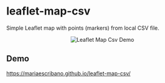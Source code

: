 # leaflet-map-csv
Simple Leaflet map with points (markers) from local CSV file.

<p align="center">
  <img src="./leaflet-map-csv.png" alt="Leaflet Map Csv Demo" />
</p>

## Demo
https://mariaescribano.github.io/leaflet-map-csv/
